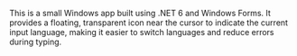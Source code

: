 This is a small Windows app built using .NET 6 and Windows Forms. 
It provides a floating, transparent icon near the cursor to indicate the current input language, 
making it easier to switch languages and reduce errors during typing.
